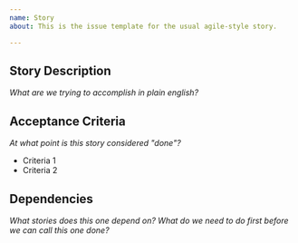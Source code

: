 ```yaml
---
name: Story 
about: This is the issue template for the usual agile-style story.

---
```


## Story Description 
*What are we trying to accomplish in plain english?*

## Acceptance Criteria
*At what point is this story considered "done"?*

- Criteria 1
- Criteria 2

## Dependencies
*What stories does this one depend on?  What do we need to do first before we can call this one done?*

